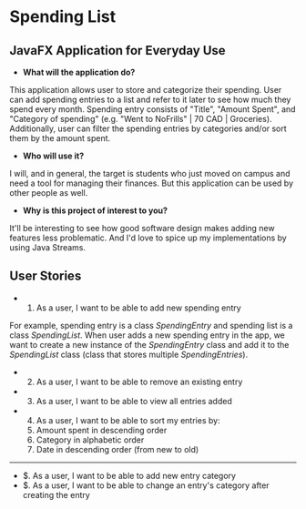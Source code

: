 # Spending List

## JavaFX Application for Everyday Use

- **What will the application do?**

This application allows user to store and categorize their spending. 
User can add spending entries to a list and refer to it later to see how much they spend every month.
Spending entry consists of "Title", "Amount Spent", and "Category of spending" (e.g. "Went to NoFrills" | 70 CAD | Groceries).
Additionally, user can filter the spending entries by categories and/or sort them by the amount spent.

- **Who will use it?**

I will, and in general, the target is students who just moved on campus and need a tool for managing their finances. 
But this application can be used by other people as well.  

- **Why is this project of interest to you?**

It'll be interesting to see how good software design makes adding new features less problematic.
And I'd love to spice up my implementations by using Java Streams.

## User Stories

+ 1. As a user, I want to be able to add new spending entry

For example, spending entry is a class *SpendingEntry* and spending list is a class *SpendingList*. 
When user adds a new spending entry in the app, we want to create a new instance of the *SpendingEntry* class
and add it to the *SpendingList* class (class that stores multiple *SpendingEntries*).

+ 2. As a user, I want to be able to remove an existing entry
+ 3. As a user, I want to be able to view all entries added
+ 4. As a user, I want to be able to sort my entries by:
   1. Amount spent in descending order
   2. Category in alphabetic order
   3. Date in descending order (from new to old)
---
+ $. As a user, I want to be able to add new entry category
+ $. As a user, I want to be able to change an entry's category after creating the entry